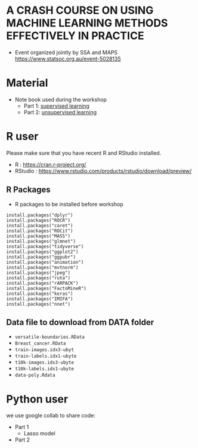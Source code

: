 # A CRASH COURSE ON USING MACHINE LEARNING METHODS EFFECTIVELY IN PRACTICE

- Event organized jointly by SSA and MAPS  https://www.statsoc.org.au/event-5028135

# Material

- Note book used during the workshop
    - Part 1: [supervised learning](/Machine_learning_PART1.nb.html)
    - Part 2: [unsupervised learning](/Machine_learning_Part2.nb.html)



# R user 

Please make sure that you have  recent R and RStudio installed.

  - R : https://cran.r-project.org/
  - RStudio : https://www.rstudio.com/products/rstudio/download/preview/


## R Packages 

- R packages to be installed before workshop

```{r,eval=FALSE}
install.packages("dplyr")
install.packages("ROCR")
install.packages("caret")
install.packages("ROCit")
install.packages("MASS")
install.packages("glmnet")
install.packages("tidyverse")
install.packages("ggplot2")
install.packages("ggpubr")
install.packages("animation")
install.packages("mvtnorm")
install.packages("jpeg")
install.packages("ruta")
install.packages("rARPACK")
install.packages("FactoMineR")
install.packages("keras")
install.packages("IMIFA")
install.packages("nnet")
```


## Data file to download from DATA folder

- ``versatile-boundaries.RData``
- ``Breast_cancer.RData``
- ``train-images.idx3-ubyt``
- ``train-labels.idx1-ubyte``
- ``t10k-images.idx3-ubyte``
- ``t10k-labels.idx1-ubyte``
- ``data-poly.Rdata``


# Python user

we use google collab to share code:

- Part 1
    - Lasso model
- Part 2





